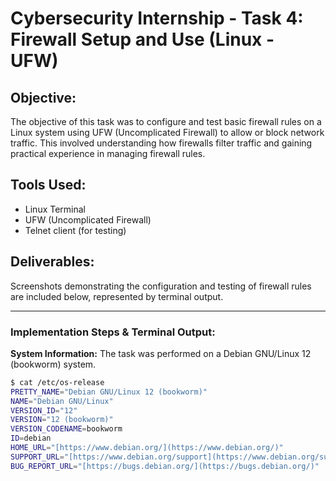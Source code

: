 # Cybersecurity Internship - Task 4: Firewall Setup and Use (Linux - UFW)

## Objective:
The objective of this task was to configure and test basic firewall rules on a Linux system using UFW (Uncomplicated Firewall) to allow or block network traffic. This involved understanding how firewalls filter traffic and gaining practical experience in managing firewall rules.

## Tools Used:
* Linux Terminal
* UFW (Uncomplicated Firewall)
* Telnet client (for testing)

## Deliverables:
Screenshots demonstrating the configuration and testing of firewall rules are included below, represented by terminal output.

---

### Implementation Steps & Terminal Output:

**System Information:**
The task was performed on a Debian GNU/Linux 12 (bookworm) system. 

```bash
$ cat /etc/os-release
PRETTY_NAME="Debian GNU/Linux 12 (bookworm)"
NAME="Debian GNU/Linux"
VERSION_ID="12"
VERSION="12 (bookworm)"
VERSION_CODENAME=bookworm
ID=debian
HOME_URL="[https://www.debian.org/](https://www.debian.org/)"
SUPPORT_URL="[https://www.debian.org/support](https://www.debian.org/support)"
BUG_REPORT_URL="[https://bugs.debian.org/](https://bugs.debian.org/)"
